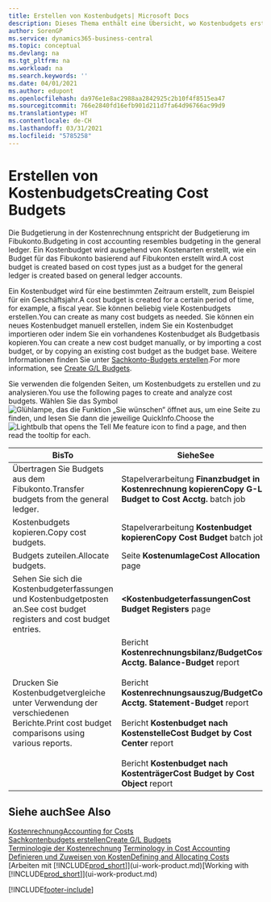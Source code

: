 ```yaml
---
title: Erstellen von Kostenbudgets| Microsoft Docs
description: Dieses Thema enthält eine Übersicht, wo Kostenbudgets erstellt und analysiert werden.
author: SorenGP
ms.service: dynamics365-business-central
ms.topic: conceptual
ms.devlang: na
ms.tgt_pltfrm: na
ms.workload: na
ms.search.keywords: ''
ms.date: 04/01/2021
ms.author: edupont
ms.openlocfilehash: da976e1e8ac2988aa2842925c2b10f4f8515ea47
ms.sourcegitcommit: 766e2840fd16efb901d211d7fa64d96766ac99d9
ms.translationtype: HT
ms.contentlocale: de-CH
ms.lasthandoff: 03/31/2021
ms.locfileid: "5785258"
---
```

# <a name="creating-cost-budgets"></a><span data-ttu-id="35373-103">Erstellen von Kostenbudgets</span><span class="sxs-lookup"><span data-stu-id="35373-103">Creating Cost Budgets</span></span>
<span data-ttu-id="35373-104">Die Budgetierung in der Kostenrechnung entspricht der Budgetierung im Fibukonto.</span><span class="sxs-lookup"><span data-stu-id="35373-104">Budgeting in cost accounting resembles budgeting in the general ledger.</span></span> <span data-ttu-id="35373-105">Ein Kostenbudget wird ausgehend von Kostenarten erstellt, wie ein Budget für das Fibukonto basierend auf Fibukonten erstellt wird.</span><span class="sxs-lookup"><span data-stu-id="35373-105">A cost budget is created based on cost types just as a budget for the general ledger is created based on general ledger accounts.</span></span>  

<span data-ttu-id="35373-106">Ein Kostenbudget wird für eine bestimmten Zeitraum erstellt, zum Beispiel für ein Geschäftsjahr.</span><span class="sxs-lookup"><span data-stu-id="35373-106">A cost budget is created for a certain period of time, for example, a fiscal year.</span></span> <span data-ttu-id="35373-107">Sie können beliebig viele Kostenbudgets erstellen.</span><span class="sxs-lookup"><span data-stu-id="35373-107">You can create as many cost budgets as needed.</span></span> <span data-ttu-id="35373-108">Sie können ein neues Kostenbudget manuell erstellen, indem Sie ein Kostenbudget importieren oder indem Sie ein vorhandenes Kostenbudget als Budgetbasis kopieren.</span><span class="sxs-lookup"><span data-stu-id="35373-108">You can create a new cost budget manually, or by importing a cost budget, or by copying an existing cost budget as the budget base.</span></span> <span data-ttu-id="35373-109">Weitere Informationen finden Sie unter [Sachkonto-Budgets erstellen](finance-how-create-budgets.md).</span><span class="sxs-lookup"><span data-stu-id="35373-109">For more information, see [Create G/L Budgets](finance-how-create-budgets.md).</span></span>

<span data-ttu-id="35373-110">Sie verwenden die folgenden Seiten, um Kostenbudgets zu erstellen und zu analysieren.</span><span class="sxs-lookup"><span data-stu-id="35373-110">You use the following pages to create and analyze cost budgets.</span></span> <span data-ttu-id="35373-111">Wählen Sie das Symbol ![Glühlampe, das die Funktion „Sie wünschen“ öffnet](media/ui-search/search_small.png "Tell Me-Funktion") aus, um eine Seite zu finden, und lesen Sie dann die jeweilige QuickInfo.</span><span class="sxs-lookup"><span data-stu-id="35373-111">Choose the ![Lightbulb that opens the Tell Me feature](media/ui-search/search_small.png "Tell me what you want to do") icon to find a page, and then read the tooltip for each.</span></span>

|<span data-ttu-id="35373-112">Bis</span><span class="sxs-lookup"><span data-stu-id="35373-112">To</span></span>|<span data-ttu-id="35373-113">Siehe</span><span class="sxs-lookup"><span data-stu-id="35373-113">See</span></span>|  
|--------|---------|  
|<span data-ttu-id="35373-114">Übertragen Sie Budgets aus dem Fibukonto.</span><span class="sxs-lookup"><span data-stu-id="35373-114">Transfer budgets from the general ledger.</span></span>|<span data-ttu-id="35373-115">Stapelverarbeitung **Finanzbudget in Kostenrechnung kopieren**</span><span class="sxs-lookup"><span data-stu-id="35373-115">**Copy G-L Budget to Cost Acctg.** batch job</span></span>|  
|<span data-ttu-id="35373-116">Kostenbudgets kopieren.</span><span class="sxs-lookup"><span data-stu-id="35373-116">Copy cost budgets.</span></span>|<span data-ttu-id="35373-117">Stapelverarbeitung **Kostenbudget kopieren**</span><span class="sxs-lookup"><span data-stu-id="35373-117">**Copy Cost Budget** batch job</span></span>|  
|<span data-ttu-id="35373-118">Budgets zuteilen.</span><span class="sxs-lookup"><span data-stu-id="35373-118">Allocate budgets.</span></span>|<span data-ttu-id="35373-119">Seite **Kostenumlage**</span><span class="sxs-lookup"><span data-stu-id="35373-119">**Cost Allocation** page</span></span>|  
|<span data-ttu-id="35373-120">Sehen Sie sich die Kostenbudgeterfassungen und Kostenbudgetposten an.</span><span class="sxs-lookup"><span data-stu-id="35373-120">See cost budget registers and cost budget entries.</span></span>|<span data-ttu-id="35373-121">**<Kostenbudgeterfassungen**</span><span class="sxs-lookup"><span data-stu-id="35373-121">**Cost Budget Registers** page</span></span>|  
|<span data-ttu-id="35373-122">Drucken Sie Kostenbudgetvergleiche unter Verwendung der verschiedenen Berichte.</span><span class="sxs-lookup"><span data-stu-id="35373-122">Print cost budget comparisons using various reports.</span></span>|<span data-ttu-id="35373-123">Bericht **Kostenrechnungsbilanz/Budget**</span><span class="sxs-lookup"><span data-stu-id="35373-123">**Cost Acctg. Balance-Budget** report</span></span><br /><br /> <span data-ttu-id="35373-124">Bericht **Kostenrechnungsauszug/Budget**</span><span class="sxs-lookup"><span data-stu-id="35373-124">**Cost Acctg. Statement-Budget** report</span></span><br /><br /> <span data-ttu-id="35373-125">Bericht **Kostenbudget nach Kostenstelle**</span><span class="sxs-lookup"><span data-stu-id="35373-125">**Cost Budget by Cost Center** report</span></span><br /><br /> <span data-ttu-id="35373-126">Bericht **Kostenbudget nach Kostenträger**</span><span class="sxs-lookup"><span data-stu-id="35373-126">**Cost Budget by Cost Object** report</span></span>|  

## <a name="see-also"></a><span data-ttu-id="35373-127">Siehe auch</span><span class="sxs-lookup"><span data-stu-id="35373-127">See Also</span></span>  
[<span data-ttu-id="35373-128">Kostenrechnung</span><span class="sxs-lookup"><span data-stu-id="35373-128">Accounting for Costs</span></span>](finance-manage-cost-accounting.md)  
[<span data-ttu-id="35373-129">Sachkontenbudgets erstellen</span><span class="sxs-lookup"><span data-stu-id="35373-129">Create G/L Budgets</span></span>](finance-how-create-budgets.md)  
<span data-ttu-id="35373-130">[Terminologie der Kostenrechnung](finance-terminology-in-cost-accounting.md) </span><span class="sxs-lookup"><span data-stu-id="35373-130">[Terminology in Cost Accounting](finance-terminology-in-cost-accounting.md) </span></span>  
[<span data-ttu-id="35373-131">Definieren und Zuweisen von Kosten</span><span class="sxs-lookup"><span data-stu-id="35373-131">Defining and Allocating Costs</span></span>](finance-define-and-allocate-costs.md)  
<span data-ttu-id="35373-132">[Arbeiten mit [!INCLUDE[prod_short](includes/prod_short.md)]](ui-work-product.md)</span><span class="sxs-lookup"><span data-stu-id="35373-132">[Working with [!INCLUDE[prod_short](includes/prod_short.md)]](ui-work-product.md)</span></span>


[!INCLUDE[footer-include](includes/footer-banner.md)]